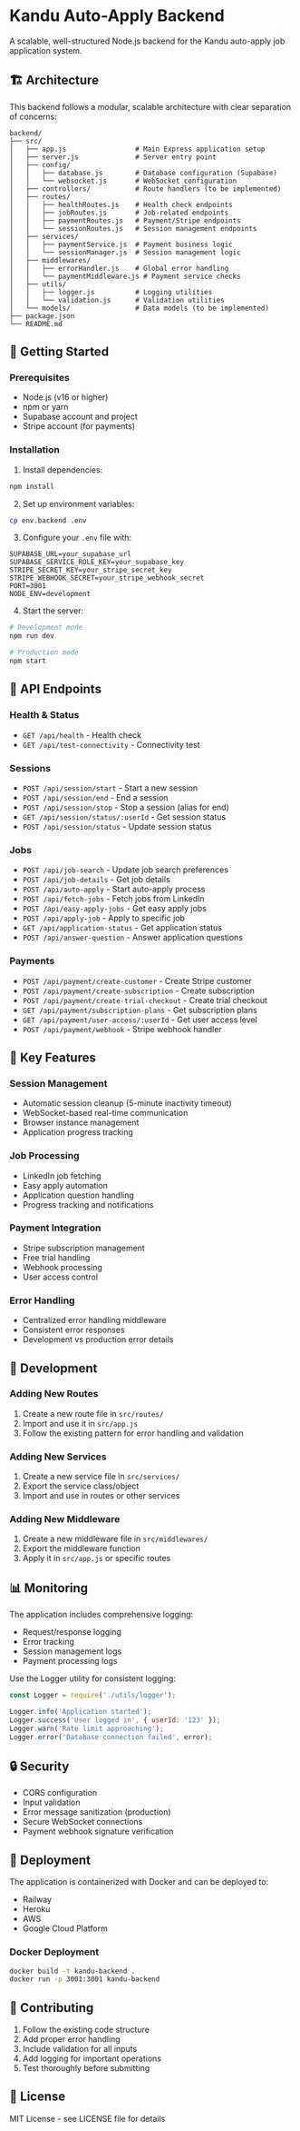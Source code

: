 # Kandu Auto-Apply Backend

A scalable, well-structured Node.js backend for the Kandu auto-apply job application system.

## 🏗️ Architecture

This backend follows a modular, scalable architecture with clear separation of concerns:

```
backend/
├── src/
│   ├── app.js                 # Main Express application setup
│   ├── server.js              # Server entry point
│   ├── config/
│   │   ├── database.js        # Database configuration (Supabase)
│   │   └── websocket.js       # WebSocket configuration
│   ├── controllers/           # Route handlers (to be implemented)
│   ├── routes/
│   │   ├── healthRoutes.js    # Health check endpoints
│   │   ├── jobRoutes.js       # Job-related endpoints
│   │   ├── paymentRoutes.js   # Payment/Stripe endpoints
│   │   └── sessionRoutes.js   # Session management endpoints
│   ├── services/
│   │   ├── paymentService.js  # Payment business logic
│   │   └── sessionManager.js  # Session management logic
│   ├── middlewares/
│   │   ├── errorHandler.js    # Global error handling
│   │   └── paymentMiddleware.js # Payment service checks
│   ├── utils/
│   │   ├── logger.js          # Logging utilities
│   │   └── validation.js      # Validation utilities
│   └── models/                # Data models (to be implemented)
├── package.json
└── README.md
```

## 🚀 Getting Started

### Prerequisites

- Node.js (v16 or higher)
- npm or yarn
- Supabase account and project
- Stripe account (for payments)

### Installation

1. Install dependencies:
```bash
npm install
```

2. Set up environment variables:
```bash
cp env.backend .env
```

3. Configure your `.env` file with:
```env
SUPABASE_URL=your_supabase_url
SUPABASE_SERVICE_ROLE_KEY=your_supabase_key
STRIPE_SECRET_KEY=your_stripe_secret_key
STRIPE_WEBHOOK_SECRET=your_stripe_webhook_secret
PORT=3001
NODE_ENV=development
```

4. Start the server:
```bash
# Development mode
npm run dev

# Production mode
npm start
```

## 📡 API Endpoints

### Health & Status
- `GET /api/health` - Health check
- `GET /api/test-connectivity` - Connectivity test

### Sessions
- `POST /api/session/start` - Start a new session
- `POST /api/session/end` - End a session
- `POST /api/session/stop` - Stop a session (alias for end)
- `GET /api/session/status/:userId` - Get session status
- `POST /api/session/status` - Update session status

### Jobs
- `POST /api/job-search` - Update job search preferences
- `POST /api/job-details` - Get job details
- `POST /api/auto-apply` - Start auto-apply process
- `POST /api/fetch-jobs` - Fetch jobs from LinkedIn
- `POST /api/easy-apply-jobs` - Get easy apply jobs
- `POST /api/apply-job` - Apply to specific job
- `GET /api/application-status` - Get application status
- `POST /api/answer-question` - Answer application questions

### Payments
- `POST /api/payment/create-customer` - Create Stripe customer
- `POST /api/payment/create-subscription` - Create subscription
- `POST /api/payment/create-trial-checkout` - Create trial checkout
- `GET /api/payment/subscription-plans` - Get subscription plans
- `GET /api/payment/user-access/:userId` - Get user access level
- `POST /api/payment/webhook` - Stripe webhook handler

## 🔧 Key Features

### Session Management
- Automatic session cleanup (5-minute inactivity timeout)
- WebSocket-based real-time communication
- Browser instance management
- Application progress tracking

### Job Processing
- LinkedIn job fetching
- Easy apply automation
- Application question handling
- Progress tracking and notifications

### Payment Integration
- Stripe subscription management
- Free trial handling
- Webhook processing
- User access control

### Error Handling
- Centralized error handling middleware
- Consistent error responses
- Development vs production error details

## 🧪 Development

### Adding New Routes

1. Create a new route file in `src/routes/`
2. Import and use it in `src/app.js`
3. Follow the existing pattern for error handling and validation

### Adding New Services

1. Create a new service file in `src/services/`
2. Export the service class/object
3. Import and use in routes or other services

### Adding New Middleware

1. Create a new middleware file in `src/middlewares/`
2. Export the middleware function
3. Apply it in `src/app.js` or specific routes

## 📊 Monitoring

The application includes comprehensive logging:
- Request/response logging
- Error tracking
- Session management logs
- Payment processing logs

Use the Logger utility for consistent logging:
```javascript
const Logger = require('./utils/logger');

Logger.info('Application started');
Logger.success('User logged in', { userId: '123' });
Logger.warn('Rate limit approaching');
Logger.error('Database connection failed', error);
```

## 🔒 Security

- CORS configuration
- Input validation
- Error message sanitization (production)
- Secure WebSocket connections
- Payment webhook signature verification

## 🚀 Deployment

The application is containerized with Docker and can be deployed to:
- Railway
- Heroku
- AWS
- Google Cloud Platform

### Docker Deployment

```bash
docker build -t kandu-backend .
docker run -p 3001:3001 kandu-backend
```

## 🤝 Contributing

1. Follow the existing code structure
2. Add proper error handling
3. Include validation for all inputs
4. Add logging for important operations
5. Test thoroughly before submitting

## 📝 License

MIT License - see LICENSE file for details
